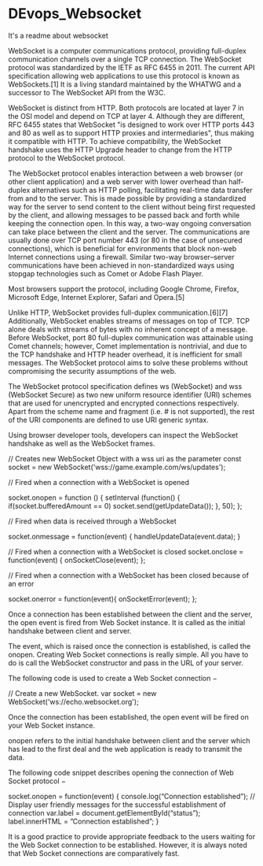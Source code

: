 # DEvops_Websocket
It's a readme about websocket




WebSocket is a computer communications protocol, providing full-duplex communication channels over a single TCP connection. The WebSocket protocol was standardized by the IETF as RFC 6455 in 2011. The current API specification allowing web applications to use this protocol is known as WebSockets.[1] It is a living standard maintained by the WHATWG and a successor to The WebSocket API from the W3C.



WebSocket is distinct from HTTP. Both protocols are located at layer 7 in the OSI model and depend on TCP at layer 4. Although they are different, RFC 6455 states that WebSocket "is designed to work over HTTP ports 443 and 80 as well as to support HTTP proxies and intermediaries", thus making it compatible with HTTP. To achieve compatibility, the WebSocket handshake uses the HTTP Upgrade header to change from the HTTP protocol to the WebSocket protocol.

The WebSocket protocol enables interaction between a web browser (or other client application) and a web server with lower overhead than half-duplex alternatives such as HTTP polling, facilitating real-time data transfer from and to the server. This is made possible by providing a standardized way for the server to send content to the client without being first requested by the client, and allowing messages to be passed back and forth while keeping the connection open. In this way, a two-way ongoing conversation can take place between the client and the server. The communications are usually done over TCP port number 443 (or 80 in the case of unsecured connections), which is beneficial for environments that block non-web Internet connections using a firewall. Similar two-way browser–server communications have been achieved in non-standardized ways using stopgap technologies such as Comet or Adobe Flash Player.




Most browsers support the protocol, including Google Chrome, Firefox, Microsoft Edge, Internet Explorer, Safari and Opera.[5]

Unlike HTTP, WebSocket provides full-duplex communication.[6][7] Additionally, WebSocket enables streams of messages on top of TCP. TCP alone deals with streams of bytes with no inherent concept of a message. Before WebSocket, port 80 full-duplex communication was attainable using Comet channels; however, Comet implementation is nontrivial, and due to the TCP handshake and HTTP header overhead, it is inefficient for small messages. The WebSocket protocol aims to solve these problems without compromising the security assumptions of the web.

The WebSocket protocol specification defines ws (WebSocket) and wss (WebSocket Secure) as two new uniform resource identifier (URI) schemes that are used for unencrypted and encrypted connections respectively. Apart from the scheme name and fragment (i.e. # is not supported), the rest of the URI components are defined to use URI generic syntax.

Using browser developer tools, developers can inspect the WebSocket handshake as well as the WebSocket frames.




// Creates new WebSocket Object with a wss uri as the parameter
const socket = new WebSocket('wss://game.example.com/ws/updates');

// Fired when a connection with a WebSocket is opened

socket.onopen = function () {
	setInterval (function() {
		if(socket.bufferedAmount == 0)
			socket.send(getUpdateData());
	}, 50);
};

// Fired when data is received through a WebSocket

socket.onmessage = function(event) {
	handleUpdateData(event.data);
}

// Fired when a connection with a WebSocket is closed
socket.onclose = function(event) {
	onSocketClose(event);
};

// Fired when a connection with a WebSocket has been closed because of an error

socket.onerror = function(event){
	onSocketError(event);
};

Once a connection has been established between the client and the server, the open event is fired from Web Socket instance. It is called as the initial handshake between client and server.

The event, which is raised once the connection is established, is called the onopen. Creating Web Socket connections is really simple. All you have to do is call the WebSocket constructor and pass in the URL of your server.

The following code is used to create a Web Socket connection −

// Create a new WebSocket.
var socket = new WebSocket('ws://echo.websocket.org');

Once the connection has been established, the open event will be fired on your Web Socket instance.

onopen refers to the initial handshake between client and the server which has lead to the first deal and the web application is ready to transmit the data.

The following code snippet describes opening the connection of Web Socket protocol −

socket.onopen = function(event) {
   console.log(“Connection established”);
   // Display user friendly messages for the successful establishment of connection
   var.label = document.getElementById(“status”);
   label.innerHTML = ”Connection established”;
}

It is a good practice to provide appropriate feedback to the users waiting for the Web Socket connection to be established. However, it is always noted that Web Socket connections are comparatively fast.








